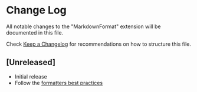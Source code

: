 # Change Log

All notable changes to the "MarkdownFormat" extension will be documented in this file.

Check [Keep a Changelog](http://keepachangelog.com/) for recommendations on how to structure this file.

## [Unreleased]

- Initial release
- Follow the [formatters best practices](https://code.visualstudio.com/blogs/2016/11/15/formatters-best-practices)